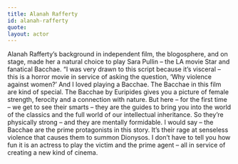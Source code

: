 ```yaml
---
title: Alanah Rafferty
id: alanah-rafferty
quote: 
layout: actor
---
```


Alanah Rafferty’s background in independent film, the blogosphere, and on stage, made her a natural choice to play Sara Pullin – the LA movie Star and fanatical Bacchae. “I was very drawn to this script because it’s visceral – this is a horror movie in service of asking the question, ‘Why violence against women?’ And I loved playing a Bacchae. The Bacchae in this film are kind of special. The Bacchae by Euripides gives you a picture of female strength, ferocity and a connection with nature. But here – for the first time – we get to see their smarts – they are the guides to bring you into the world of the classics and the full world of our intellectual inheritance. So they’re physically strong – and they are mentally formidable. I would say – the Bacchae are the prime protagonists in this story.  It’s their rage at senseless violence that causes them to summon Dionysos. I don’t have to tell you how fun it is an actress to play the victim and the prime agent – all in service of creating a new kind of cinema.
